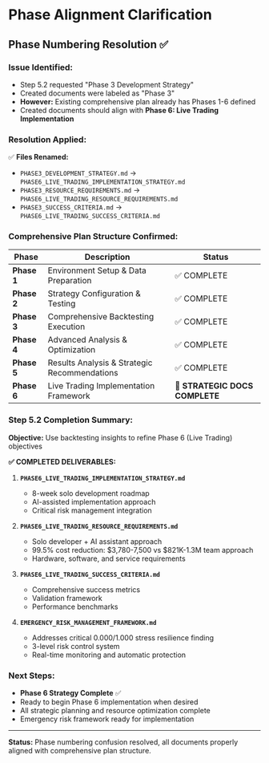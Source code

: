 # Phase Alignment Clarification

## **Phase Numbering Resolution** ✅

### **Issue Identified:**
- Step 5.2 requested "Phase 3 Development Strategy" 
- Created documents were labeled as "Phase 3"
- **However:** Existing comprehensive plan already has Phases 1-6 defined
- Created documents should align with **Phase 6: Live Trading Implementation**

### **Resolution Applied:**
✅ **Files Renamed:**
- `PHASE3_DEVELOPMENT_STRATEGY.md` → `PHASE6_LIVE_TRADING_IMPLEMENTATION_STRATEGY.md`
- `PHASE3_RESOURCE_REQUIREMENTS.md` → `PHASE6_LIVE_TRADING_RESOURCE_REQUIREMENTS.md`  
- `PHASE3_SUCCESS_CRITERIA.md` → `PHASE6_LIVE_TRADING_SUCCESS_CRITERIA.md`

### **Comprehensive Plan Structure Confirmed:**

| Phase | Description | Status |
|-------|-------------|---------|
| **Phase 1** | Environment Setup & Data Preparation | ✅ COMPLETE |
| **Phase 2** | Strategy Configuration & Testing | ✅ COMPLETE |
| **Phase 3** | Comprehensive Backtesting Execution | ✅ COMPLETE |
| **Phase 4** | Advanced Analysis & Optimization | ✅ COMPLETE |
| **Phase 5** | Results Analysis & Strategic Recommendations | ✅ COMPLETE |
| **Phase 6** | Live Trading Implementation Framework | 🚀 **STRATEGIC DOCS COMPLETE** |

### **Step 5.2 Completion Summary:**
**Objective:** Use backtesting insights to refine Phase 6 (Live Trading) objectives

**✅ COMPLETED DELIVERABLES:**
1. **`PHASE6_LIVE_TRADING_IMPLEMENTATION_STRATEGY.md`**
   - 8-week solo development roadmap
   - AI-assisted implementation approach
   - Critical risk management integration

2. **`PHASE6_LIVE_TRADING_RESOURCE_REQUIREMENTS.md`**
   - Solo developer + AI assistant approach
   - 99.5% cost reduction: $3,780-7,500 vs $821K-1.3M team approach
   - Hardware, software, and service requirements

3. **`PHASE6_LIVE_TRADING_SUCCESS_CRITERIA.md`**
   - Comprehensive success metrics
   - Validation framework
   - Performance benchmarks

4. **`EMERGENCY_RISK_MANAGEMENT_FRAMEWORK.md`**
   - Addresses critical 0.000/1.000 stress resilience finding
   - 3-level risk control system
   - Real-time monitoring and automatic protection

### **Next Steps:**
- **Phase 6 Strategy Complete** ✅
- Ready to begin Phase 6 implementation when desired
- All strategic planning and resource optimization complete
- Emergency risk framework ready for implementation

---
**Status:** Phase numbering confusion resolved, all documents properly aligned with comprehensive plan structure.
